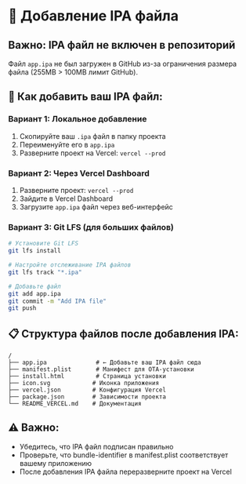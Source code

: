 # 📱 Добавление IPA файла

## Важно: IPA файл не включен в репозиторий

Файл `app.ipa` не был загружен в GitHub из-за ограничения размера файла (255MB > 100MB лимит GitHub).

## 🔧 Как добавить ваш IPA файл:

### Вариант 1: Локальное добавление
1. Скопируйте ваш `.ipa` файл в папку проекта
2. Переименуйте его в `app.ipa`
3. Разверните проект на Vercel: `vercel --prod`

### Вариант 2: Через Vercel Dashboard
1. Разверните проект: `vercel --prod`
2. Зайдите в Vercel Dashboard
3. Загрузите `app.ipa` файл через веб-интерфейс

### Вариант 3: Git LFS (для больших файлов)
```bash
# Установите Git LFS
git lfs install

# Настройте отслеживание IPA файлов
git lfs track "*.ipa"

# Добавьте файл
git add app.ipa
git commit -m "Add IPA file"
git push
```

## 📋 Структура файлов после добавления IPA:

```
/
├── app.ipa              # ← Добавьте ваш IPA файл сюда
├── manifest.plist       # Манифест для OTA-установки
├── install.html         # Страница установки
├── icon.svg            # Иконка приложения
├── vercel.json         # Конфигурация Vercel
├── package.json        # Зависимости проекта
└── README_VERCEL.md    # Документация
```

## ⚠️ Важно:
- Убедитесь, что IPA файл подписан правильно
- Проверьте, что bundle-identifier в manifest.plist соответствует вашему приложению
- После добавления IPA файла переразверните проект на Vercel
